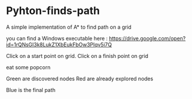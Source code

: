 # Pyhton-finds-path
A simple implementation of A* to find path on a grid

you can find a Windows executable here : 
https://drive.google.com/open?id=1rQNsGI3k8LukZ1XbEukFbOw3Plqv5i7Q


Click on a start point on grid. 
Click on a finish point on grid 

eat some popcorn

Green are discovered nodes
Red are already explored nodes

Blue is the final path



